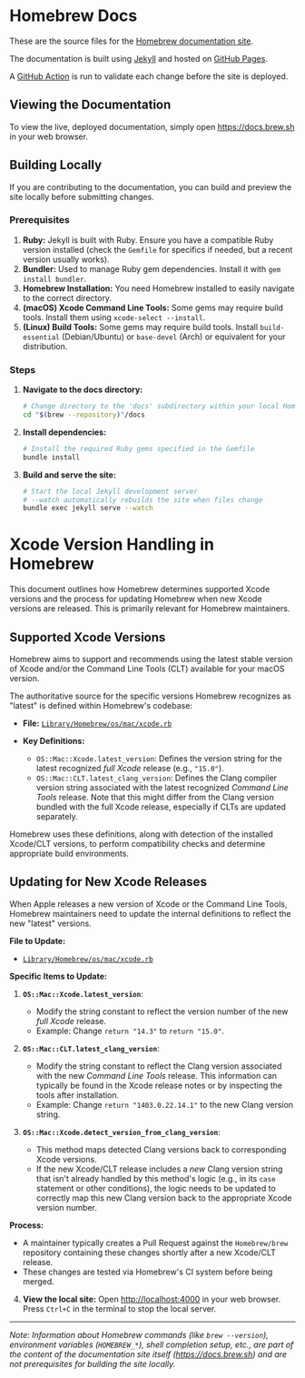 # Homebrew Docs

These are the source files for the [Homebrew documentation site](https://docs.brew.sh/).

The documentation is built using [Jekyll](https://jekyllrb.com/) and hosted on [GitHub Pages](https://pages.github.com/).

A [GitHub Action](https://github.com/Homebrew/brew/blob/master/.github/workflows/docs.yml) is run to validate each change before the site is deployed.

## Viewing the Documentation

To view the live, deployed documentation, simply open <https://docs.brew.sh> in your web browser.

## Building Locally

If you are contributing to the documentation, you can build and preview the site locally before submitting changes.

### Prerequisites

1.  **Ruby:** Jekyll is built with Ruby. Ensure you have a compatible Ruby version installed (check the `Gemfile` for specifics if needed, but a recent version usually works).
2.  **Bundler:** Used to manage Ruby gem dependencies. Install it with `gem install bundler`.
3.  **Homebrew Installation:** You need Homebrew installed to easily navigate to the correct directory.
4.  **(macOS) Xcode Command Line Tools:** Some gems may require build tools. Install them using `xcode-select --install`.
5.  **(Linux) Build Tools:** Some gems may require build tools. Install `build-essential` (Debian/Ubuntu) or `base-devel` (Arch) or equivalent for your distribution.

### Steps

1.  **Navigate to the docs directory:**
    ```bash
    # Change directory to the 'docs' subdirectory within your local Homebrew repository
    cd "$(brew --repository)"/docs
    ```

2.  **Install dependencies:**
    ```bash
    # Install the required Ruby gems specified in the Gemfile
    bundle install
    ```

3.  **Build and serve the site:**
    ```bash
    # Start the local Jekyll development server
    # --watch automatically rebuilds the site when files change
    bundle exec jekyll serve --watch
    ```
# Xcode Version Handling in Homebrew

This document outlines how Homebrew determines supported Xcode versions and the process for updating Homebrew when new Xcode versions are released. This is primarily relevant for Homebrew maintainers.

## Supported Xcode Versions

Homebrew aims to support and recommends using the latest stable version of Xcode and/or the Command Line Tools (CLT) available for your macOS version.

The authoritative source for the specific versions Homebrew recognizes as "latest" is defined within Homebrew's codebase:

*   **File:** [`Library/Homebrew/os/mac/xcode.rb`](https://github.com/Homebrew/brew/blob/HEAD/Library/Homebrew/os/mac/xcode.rb)

*   **Key Definitions:**
    *   `OS::Mac::Xcode.latest_version`: Defines the version string for the latest recognized *full Xcode* release (e.g., `"15.0"`).
    *   `OS::Mac::CLT.latest_clang_version`: Defines the Clang compiler version string associated with the latest recognized *Command Line Tools* release. Note that this might differ from the Clang version bundled with the full Xcode release, especially if CLTs are updated separately.

Homebrew uses these definitions, along with detection of the installed Xcode/CLT versions, to perform compatibility checks and determine appropriate build environments.

## Updating for New Xcode Releases

When Apple releases a new version of Xcode or the Command Line Tools, Homebrew maintainers need to update the internal definitions to reflect the new "latest" versions.

**File to Update:**

*   [`Library/Homebrew/os/mac/xcode.rb`](https://github.com/Homebrew/brew/blob/HEAD/Library/Homebrew/os/mac/xcode.rb)

**Specific Items to Update:**

1.  **`OS::Mac::Xcode.latest_version`**:
    *   Modify the string constant to reflect the version number of the new *full Xcode* release.
    *   Example: Change `return "14.3"` to `return "15.0"`.

2.  **`OS::Mac::CLT.latest_clang_version`**:
    *   Modify the string constant to reflect the Clang version associated with the new *Command Line Tools* release. This information can typically be found in the Xcode release notes or by inspecting the tools after installation.
    *   Example: Change `return "1403.0.22.14.1"` to the new Clang version string.

3.  **`OS::Mac::Xcode.detect_version_from_clang_version`**:
    *   This method maps detected Clang versions back to corresponding Xcode versions.
    *   If the new Xcode/CLT release includes a *new* Clang version string that isn't already handled by this method's logic (e.g., in its `case` statement or other conditions), the logic needs to be updated to correctly map this new Clang version back to the appropriate Xcode version number.

**Process:**

*   A maintainer typically creates a Pull Request against the `Homebrew/brew` repository containing these changes shortly after a new Xcode/CLT release.
*   These changes are tested via Homebrew's CI system before being merged.
4.  **View the local site:**
    Open <http://localhost:4000> in your web browser. Press `Ctrl+C` in the terminal to stop the local server.

---

*Note: Information about Homebrew commands (like `brew --version`), environment variables (`HOMEBREW_*`), shell completion setup, etc., are part of the *content* of the documentation site itself (<https://docs.brew.sh>) and are not prerequisites for building the site locally.*